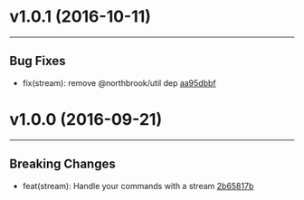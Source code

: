 # v1.0.1 (2016-10-11)
---


## Bug Fixes

- fix(stream): remove @northbrook/util dep [aa95dbbf](https://github.com/tylors/reginn/commits/aa95dbbf862480d297e3c3de8140f7d15ac60ebd)


# v1.0.0 (2016-09-21)
---


## Breaking Changes

- feat(stream): Handle your commands with a stream [2b65817b](https://github.com/tylors/reginn/commits/2b65817bb924f6a6880da44398f0f32f0f00139b)



